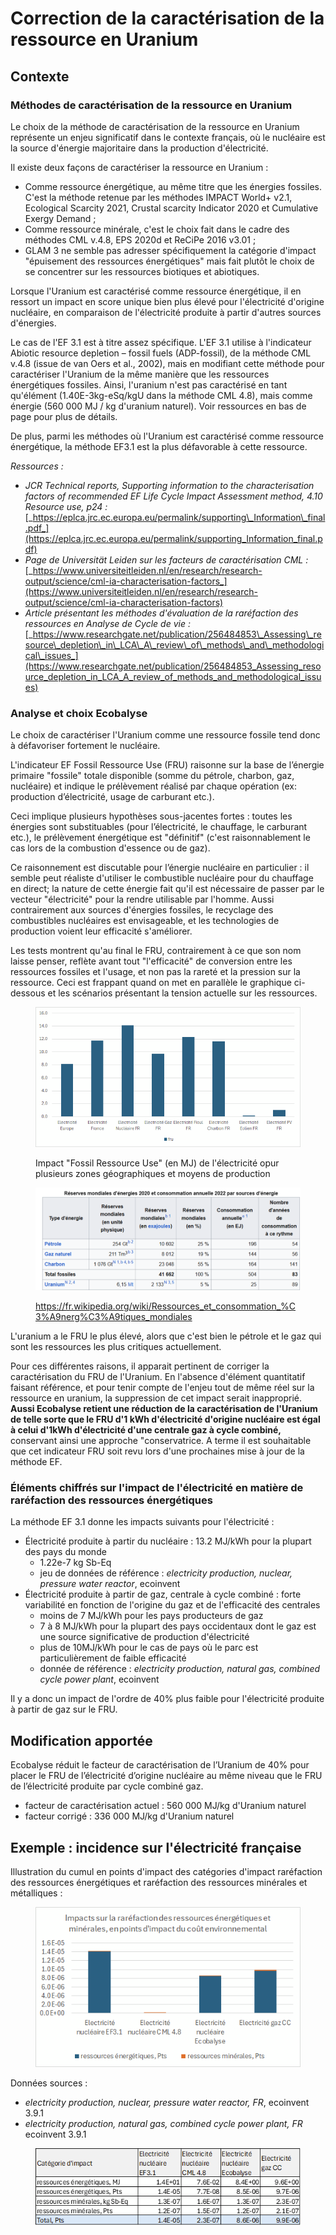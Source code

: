 # Correction de la caractérisation de la ressource en Uranium

## Contexte

### Méthodes de caractérisation de la ressource en Uranium

Le choix de la méthode de caractérisation de la ressource en Uranium représente un enjeu significatif dans le contexte français, où le nucléaire est la source d'énergie majoritaire dans la production d'électricité.

Il existe deux façons de caractériser la ressource en Uranium :

* Comme ressource énergétique, au même titre que les énergies fossiles. C'est la méthode retenue par les méthodes IMPACT World+ v2.1, Ecological Scarcity 2021, Crustal scarcity Indicator 2020 et Cumulative Exergy Demand ;
* Comme ressource minérale, c'est le choix fait dans le cadre des méthodes CML v.4.8, EPS 2020d et ReCiPe 2016 v3.01 ;
* GLAM 3 ne semble pas adresser spécifiquement la catégorie d'impact "épuisement des ressources énergétiques" mais fait plutôt le choix de se concentrer sur les ressources biotiques et abiotiques.&#x20;

Lorsque l'Uranium est caractérisé comme ressource énergétique, il en ressort un impact en score unique bien plus élevé pour l'électricité d'origine nucléaire, en comparaison de l'électricité produite à partir d'autres sources d'énergies.

Le cas de l'EF 3.1 est à titre assez spécifique. L'EF 3.1 utilise à l'indicateur Abiotic resource depletion – fossil fuels (ADP-fossil), de la méthode CML v.4.8 (issue de van Oers et al., 2002), mais en modifiant cette méthode pour caractériser l'Uranium de la même manière que les ressources énergétiques fossiles. Ainsi, l'uranium n'est pas caractérisé en tant qu'élément (1.40E-3kg-eSq/kgU dans la méthode CML 4.8), mais comme énergie (560 000 MJ / kg d'uranium naturel). Voir ressources en bas de page pour plus de détails.

De plus, parmi les méthodes où l'Uranium est caractérisé comme ressource énergétique, la méthode EF3.1 est la plus défavorable à cette ressource.

_Ressources :_&#x20;

* _JCR Technical reports, Supporting information to the characterisation factors of recommended EF Life Cycle Impact Assessment method, 4.10 Resource use, p24 :_ [_https://eplca.jrc.ec.europa.eu/permalink/supporting\_Information\_final.pdf_](https://eplca.jrc.ec.europa.eu/permalink/supporting_Information_final.pdf)
* _Page de Universität Leiden sur les facteurs de caractérisation CML :_ [_https://www.universiteitleiden.nl/en/research/research-output/science/cml-ia-characterisation-factors_](https://www.universiteitleiden.nl/en/research/research-output/science/cml-ia-characterisation-factors)
* _Article présentant les méthodes d'évaluation de la raréfaction des ressources en Analyse de Cycle de vie :_ [_https://www.researchgate.net/publication/256484853\_Assessing\_resource\_depletion\_in\_LCA\_A\_review\_of\_methods\_and\_methodological\_issues_](https://www.researchgate.net/publication/256484853_Assessing_resource_depletion_in_LCA_A_review_of_methods_and_methodological_issues)

### Analyse et choix Ecobalyse

Le choix de caractériser l'Uranium comme une ressource fossile tend donc à défavoriser fortement le nucléaire.&#x20;

L'indicateur EF Fossil Ressource Use (FRU) raisonne sur la base de l’énergie primaire "fossile" totale disponible (somme du pétrole, charbon, gaz, nucléaire) et indique le prélèvement réalisé par chaque opération (ex: production d’électricité, usage de carburant etc.).&#x20;

Ceci implique plusieurs hypothèses sous-jacentes fortes : toutes les énergies sont substituables (pour l’électricité, le chauffage, le carburant etc.), le prélèvement énergétique est "définitif" (c'est raisonnablement le cas lors de la combustion d'essence ou de gaz).

Ce raisonnement est discutable pour l’énergie nucléaire en particulier :  il semble peut réaliste d'utiliser le combustible nucléaire pour du chauffage en direct; la nature de cette énergie fait qu'il est nécessaire de passer par le vecteur "électricité" pour la rendre utilisable par l'homme. Aussi contrairement aux sources d'énergies fossiles, le recyclage des combustibles nucléaires est envisageable, et les technologies de production voient leur efficacité s'améliorer.&#x20;

Les tests montrent qu'au final le FRU, contrairement à ce que son nom laisse penser,  reflète avant tout "l'efficacité" de conversion entre les ressources fossiles et l'usage, et non pas la rareté et la pression sur la ressource.  Ceci est frappant quand on met en parallèle le graphique ci-dessous et les scénarios présentant la tension actuelle sur les ressources.

<figure><img src="../../.gitbook/assets/image (346).png" alt=""><figcaption><p>Impact "Fossil Ressource Use" (en MJ) de l'électricité opur plusieurs zones géographiques et moyens de production</p></figcaption></figure>

<figure><img src="../../.gitbook/assets/image (345).png" alt=""><figcaption><p><a href="https://fr.wikipedia.org/wiki/Ressources_et_consommation_%C3%A9nerg%C3%A9tiques_mondiales">https://fr.wikipedia.org/wiki/Ressources_et_consommation_%C3%A9nerg%C3%A9tiques_mondiales</a></p></figcaption></figure>

L'uranium a le FRU le plus élevé, alors que c'est bien le pétrole et le gaz qui sont les ressources les plus critiques actuellement.&#x20;

Pour ces différentes raisons, il apparait pertinent de corriger la caractérisation du FRU de l'Uranium. En l'absence d'élément quantitatif faisant référence, et pour tenir compte de l'enjeu tout de même réel sur la ressource en uranium,  la suppression de cet impact serait inapproprié. **Aussi Ecobalyse retient une réduction de la caractérisation de l'Uranium de telle sorte que le FRU d'1 kWh d'électricité d'origine nucléaire est égal à celui d'1kWh d'électricité d'une centrale gaz à cycle combiné,** conservant ainsi une approche "conservatrice. A terme il est souhaitable que cet indicateur FRU soit revu lors d'une prochaines mise à jour de la méthode EF.&#x20;

### Éléments chiffrés sur l'impact de l'électricité en matière de raréfaction des ressources énergétiques

La méthode EF 3.1 donne les impacts suivants pour l'électricité :&#x20;

* Électricité produite à partir du nucléaire : 13.2 MJ/kWh pour la plupart des pays du monde
  * 1.22e-7 kg Sb-Eq
  * jeu de données de référence : _electricity production, nuclear, pressure water reactor_, ecoinvent
* Électricité produite à partir de gaz, centrale à cycle combiné : forte variabilité en fonction de l'origine du gaz et de l'efficacité des centrales
  * moins de 7 MJ/kWh pour les pays producteurs de gaz
  * 7 à 8 MJ/kWh pour la plupart des pays occidentaux dont le gaz est une source significative de production d'électricité
  * plus de 10MJ/kWh pour le cas de pays où le parc est particulièrement de faible efficacité
  * donnée de référence : _electricity production, natural gas, combined cycle power plant_, ecoinvent

Il y a donc un impact de l'ordre de 40% plus faible pour l'électricité produite à partir de gaz sur le FRU.

## Modification apportée

Ecobalyse réduit le facteur de caractérisation de l’Uranium de 40% pour placer le FRU de l’électricité d’origine nucléaire au même niveau que le FRU de l’électricité produite par cycle combiné gaz.

* facteur de caractérisation actuel : 560 000 MJ/kg d'Uranium naturel
* facteur corrigé : 336 000 MJ/kg d'Uranium naturel

## Exemple : incidence sur l'électricité française

Illustration du cumul en points d'impact des catégories d'impact raréfaction des ressources énergétiques et raréfaction des ressources minérales et métalliques :&#x20;

<figure><img src="../../.gitbook/assets/image (334).png" alt=""><figcaption></figcaption></figure>

Données sources :&#x20;

* _electricity production, nuclear, pressure water reactor, FR_, ecoinvent 3.9.1
* _electricity production, natural gas, combined cycle power plant, FR_ ecoinvent 3.9.1

<figure><img src="../../.gitbook/assets/image (335).png" alt=""><figcaption></figcaption></figure>



